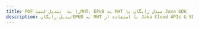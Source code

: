 ---title: PDF را به  تبدیل کنیدMHT، EPUB به MHT مبدل رایگان یا Java SDKdescription: تبدیل رایگانEPUB به MHT با استفاده از Java Cloud APIs & SDK همچنین اسناد PDF را در Cloud ایجاد، ویرایش و رندر کنید.---